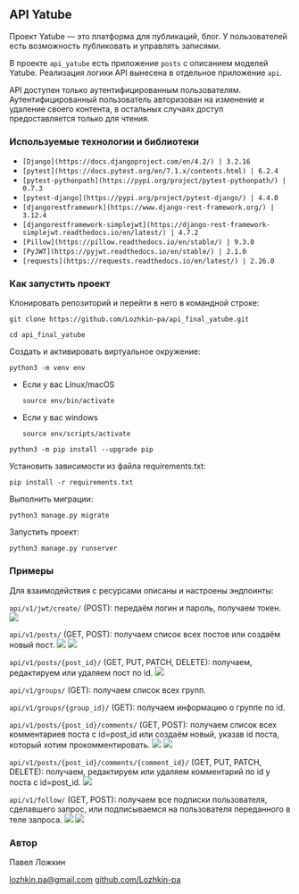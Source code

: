 ## API Yatube

Проект Yatube — это платформа для публикаций, блог. 
У пользователей есть возможность публиковать и управлять записями. 

В проекте `api_yatube` есть приложение `posts` с описанием моделей Yatube.
Реализация логики API вынесена в отдельное приложение `api`.

API доступен только аутентифицированным пользователям.
Аутентифицированный пользователь авторизован на изменение и удаление своего контента,
в остальных случаях доступ предоставляется только для чтения.

### Используемые технологии и библиотеки

* `[Django](https://docs.djangoproject.com/en/4.2/) | 3.2.16`
* `[pytest](https://docs.pytest.org/en/7.1.x/contents.html) | 6.2.4`
* `[pytest-pythonpath](https://pypi.org/project/pytest-pythonpath/) | 0.7.3`
* `[pytest-django](https://pypi.org/project/pytest-django/) | 4.4.0`
* `[djangorestframework](https://www.django-rest-framework.org/) | 3.12.4`
* `[djangorestframework-simplejwt](https://django-rest-framework-simplejwt.readthedocs.io/en/latest/) | 4.7.2`
* `[Pillow](https://pillow.readthedocs.io/en/stable/) | 9.3.0`
* `[PyJWT](https://pyjwt.readthedocs.io/en/stable/) | 2.1.0`
* `[requests](https://requests.readthedocs.io/en/latest/) | 2.26.0`

### Как запустить проект

Клонировать репозиторий и перейти в него в командной строке:

```
git clone https://github.com/Lozhkin-pa/api_final_yatube.git
```

```
cd api_final_yatube
```

Cоздать и активировать виртуальное окружение:

```
python3 -m venv env
```

* Если у вас Linux/macOS

    ```
    source env/bin/activate
    ```

* Если у вас windows

    ```
    source env/scripts/activate
    ```

```
python3 -m pip install --upgrade pip
```

Установить зависимости из файла requirements.txt:

```
pip install -r requirements.txt
```

Выполнить миграции:

```
python3 manage.py migrate
```

Запустить проект:

```
python3 manage.py runserver
```

### Примеры

Для взаимодействия с ресурсами описаны и настроены эндпоинты:

`api/v1/jwt/create/` (POST): передаём логин и пароль, получаем токен.
![](img/post-jwt-create.jpg)

`api/v1/posts/` (GET, POST): получаем список всех постов или создаём новый пост.
![](img/get-posts.jpg)
![](img/post-posts.jpg)

`api/v1/posts/{post_id}/` (GET, PUT, PATCH, DELETE): получаем, редактируем или удаляем пост по id.
![](img/get-posts-id.jpg)

`api/v1/groups/` (GET): получаем список всех групп.

`api/v1/groups/{group_id}/` (GET): получаем информацию о группе по id.

`api/v1/posts/{post_id}/comments/` (GET, POST): получаем список всех комментариев поста с id=post_id или создаём новый, указав id поста, который хотим прокомментировать.
![](img/get-comments.jpg)
![](img/post-comments.jpg)

`api/v1/posts/{post_id}/comments/{comment_id}/` (GET, PUT, PATCH, DELETE): получаем, редактируем или удаляем комментарий по id у поста с id=post_id.
![](img/get-posts-id.jpg)

`api/v1/follow/` (GET, POST): получаем все подписки пользователя, сделавшего запрос, или подписываемся на пользователя переданного в теле запроса.
![](img/get-follow.jpg)
![](img/post-follow.jpg)


### Автор

Павел Ложкин

[lozhkin.pa@gmail.com](mailto:lozhkin.pa@gmail.com)
[github.com/Lozhkin-pa](https://github.com/Lozhkin-pa)